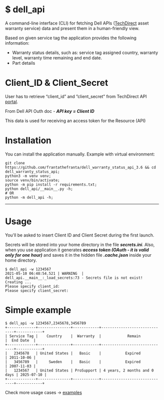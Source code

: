 # $ dell_api
A command-line interface (CLI) for fetching Dell APIs ([TechDirect](https://techdirect.dell.com/portal/AboutAPIs.aspx) asset warranty service) data and present them in a human-friendly view.

Based on given service tag the application provides the following information:
- Warranty status details, such as: service tag assigned country, warranty level, warranty time remaining and end date.
- Part details
# Client_ID & Client_Secret
User has to retrieve “client_id” and ”client_secret” from TechDirect API [portal](https://techdirect.dell.com/portal.30/Login.aspx).

From Dell API Outh doc - ***API key = Client ID***

This data is used for receiving an access token for the Resource (API)

# Installation 
You can install the application manually. Example with virtual environment:
```
git clone https://github.com/frantathefranta/dell_warranty_status_api_3.6 && cd dell_warranty_status_api;
python3 -m venv venv;
source venv/bin/activate;
python -m pip install -r requirements.txt;
python dell_api/__main__.py -h;
# OR
python -m dell_api -h;  
```
____
# Usage 
You'll be asked to insert Client ID and Client Secret during the first launch.

Secrets will be stored into your home directory in the file ***secrets.ini***.
Also, when you use application it generates ***access token (OAuth - it is valid only for one hour)*** and saves it in the hidden file ***.cache.json*** inside your home directory.
```
$ dell_api -w 1234567
2021-05-10 06:48:54.521 | WARNING  | dell_api.__main__:_load_secrets:73 - Secrets file is not exist! Creating ...
Please specify client_id:
Please specify client_secret:
```
# Simple example
```
$ dell_api -w 1234567,2345678,3456789
+-------------+---------------+------------+------------------------------+------------+
| Service Tag |    Country    |  Warranty  |            Remain            |  End Date  |
+-------------+---------------+------------+------------------------------+------------+
|   2345678   | United States |   Basic    |           Expired            | 2011-10-06 |
|   3456789   |     Sweden    |   Basic    |           Expired            | 2007-11-03 |
|   1234567   | United States | ProSupport | 4 years, 2 months and 0 days | 2025-07-10 |
+-------------+---------------+------------+------------------------------+------------+
```
Check more usage cases -> [examples](https://github.com/karma-git/dell_warranty_status_api/blob/master/EXAMPLES.md)


                                                                
